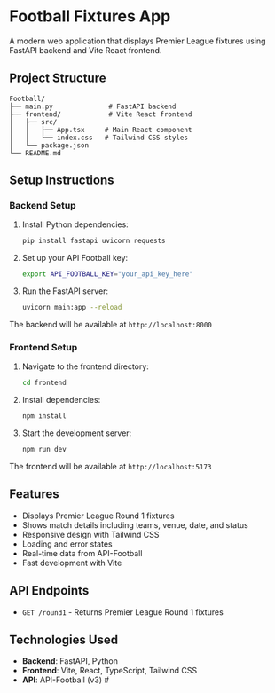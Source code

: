 # Football Fixtures App

A modern web application that displays Premier League fixtures using FastAPI backend and Vite React frontend.

## Project Structure

```
Football/
├── main.py              # FastAPI backend
├── frontend/            # Vite React frontend
│   ├── src/
│   │   ├── App.tsx     # Main React component
│   │   └── index.css   # Tailwind CSS styles
│   └── package.json
└── README.md
```

## Setup Instructions

### Backend Setup

1. Install Python dependencies:
   ```bash
   pip install fastapi uvicorn requests
   ```

2. Set up your API Football key:
   ```bash
   export API_FOOTBALL_KEY="your_api_key_here"
   ```

3. Run the FastAPI server:
   ```bash
   uvicorn main:app --reload
   ```

The backend will be available at `http://localhost:8000`

### Frontend Setup

1. Navigate to the frontend directory:
   ```bash
   cd frontend
   ```

2. Install dependencies:
   ```bash
   npm install
   ```

3. Start the development server:
   ```bash
   npm run dev
   ```

The frontend will be available at `http://localhost:5173`

## Features

- Displays Premier League Round 1 fixtures
- Shows match details including teams, venue, date, and status
- Responsive design with Tailwind CSS
- Loading and error states
- Real-time data from API-Football
- Fast development with Vite

## API Endpoints

- `GET /round1` - Returns Premier League Round 1 fixtures

## Technologies Used

- **Backend**: FastAPI, Python
- **Frontend**: Vite, React, TypeScript, Tailwind CSS
- **API**: API-Football (v3) #
